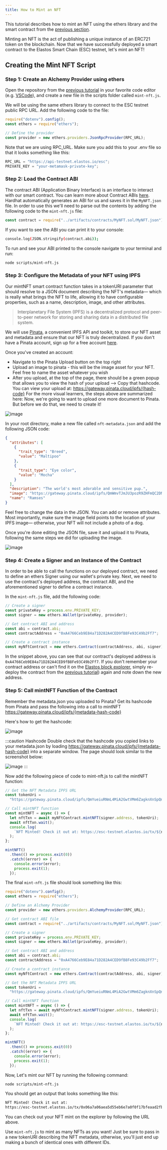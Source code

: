 ```yaml
---
title: How to Mint an NFT
---
```


This tutorial describes how to mint an NFT using the ethers library and the smart contract from the [previous section](../create-nft).

Minting an NFT is the act of publishing a unique instance of an ERC721 token on the blockchain. Now that we have successfully deployed a smart contract to the Elastos Smart Chain (ESC) testnet, let's mint an NFT!

## Creating the Mint NFT Script

### Step 1: Create an Alchemy Provider using ethers

Open the repository from the [previous tutorial](../create-nft) in your favorite code editor (e.g. [VSCode](https://code.visualstudio.com/)), and create a new file in the scripts folder called `mint-nft.js`.

We will be using the same ethers library to connect to the ESC testnet public RPC URL. Add the following code to the file:

```js title="mint-nft.js"
require("dotenv").config();
const ethers = require("ethers");

// Define the provider
const provider = new ethers.providers.JsonRpcProvider(RPC_URL);
```

Note that we are using RPC_URL. Make sure you add this to your .env file so that it looks something like this:

```js title=".env"
RPC_URL = "https://api-testnet.elastos.io/esc";
PRIVATE_KEY = "your-metamask-private-key";
```

### Step 2: Load the Contract ABI

The contract ABI (Application Binary Interface) is an interface to interact with our smart contract. You can learn more about Contract ABIs [here](https://docs.alchemyapi.io/alchemy/guides/eth_getlogs#what-are-ab-is). Hardhat automatically generates an ABI for us and saves it in the `MyNFT.json` file. In order to use this we'll need to parse out the contents by adding the following code to the `mint-nft.js` file:

```js title="mint-nft.js"
const contract = require("../artifacts/contracts/MyNFT.sol/MyNFT.json");
```

If you want to see the ABI you can print it to your console:

```bash
console.log(JSON.stringify(contract.abi));
```

To run and see your ABI printed to the console navigate to your terminal and run:

```bash
node scripts/mint-nft.js
```

### Step 3: Configure the Metadata of your NFT using IPFS

Our mintNFT smart contract function takes in a tokenURI parameter that should resolve to a JSON document describing the NFT's metadata— which is really what brings the NFT to life, allowing it to have configurable properties, such as a name, description, image, and other attributes.

> Interplanetary File System (IPFS) is a decentralized protocol and peer-to-peer network for storing and sharing data in a distributed file system.

We will use [Pinata](https://pinata.cloud/), a convenient IPFS API and toolkit, to store our NFT asset and metadata and ensure that our NFT is truly decentralized. If you don't have a Pinata account, sign up for a free account [here](https://pinata.cloud/signup).

Once you've created an account:

- Navigate to the Pinata Upload button on the top right
- Upload an image to pinata - this will be the image asset for your NFT. Feel free to name the asset whatever you wish
- After you upload, at the top of the page, there should be a green popup that allows you to view the hash of your upload —> Copy that hashcode. You can view your upload at: https://gateway.pinata.cloud/ipfs/{hash-code}
  For the more visual learners, the steps above are summarized here: Now, we're going to want to upload one more document to Pinata. But before we do that, we need to create it!

![image](/docs/assets/tutorials/nfts/pinata-upload-png.gif)

In your root directory, make a new file called `nft-metadata.json` and add the following JSON code:

```json title="nft-metadata.json"
{
  "attributes": [
    {
      "trait_type": "Breed",
      "value": "Maltipoo"
    },
    {
      "trait_type": "Eye color",
      "value": "Mocha"
    }
  ],
  "description": "The world's most adorable and sensitive pup.",
  "image": "https://gateway.pinata.cloud/ipfs/QmWmvTJmJU3pozR9ZHFmQC2DNDwi2XJtf3QGyYiiagFSWb",
  "name": "Ramses"
}
```

Feel free to change the data in the JSON. You can add or remove attributes. Most importantly, make sure the image field points to the location of your IPFS image— otherwise, your NFT will not include a photo of a dog.

Once you're done editing the JSON file, save it and upload it to Pinata, following the same steps we did for uploading the image.

![image](/docs/assets/tutorials/nfts/pinata-upload-json.gif)

### Step 4: Create a Signer and an Instance of the Contract

In order to be able to call the functions on our deployed contract, we need to define an ethers Signer using our wallet's private key. Next, we need to use the contract's deployed address, the contract ABI, and the aforementioned signer to define a contract instance.

In the `mint-nft.js` file, add the following code:

```js title="mint-nft.js"
// Create a signer
const privateKey = process.env.PRIVATE_KEY;
const signer = new ethers.Wallet(privateKey, provider);

// Get contract ABI and address
const abi = contract.abi;
const contractAddress = "0xA4766Ceb9E84a71D282A4CED9fB8Fe93C49b2Ff7";

// Create a contract instance
const myNftContract = new ethers.Contract(contractAddress, abi, signer);
```

In the snippet above, you can see that our contract's deployed address is `0xA4766Ceb9E84a71D282A4CED9fB8Fe93C49b2Ff7`. If you don't remember your contract address or can't find it on the [Elastos block explorer](https://esc-testnet.elastos.io/), simply re-deploy the contract from the [previous tutorial](../create-nft)) again and note down the new address.

### Step 5: Call mintNFT Function of the Contract

Remember the metadata.json you uploaded to Pinata? Get its hashcode from Pinata and pass the following into a call to mintNFT https://gateway.pinata.cloud/ipfs/{metadata-hash-code}

Here's how to get the hashcode:

![image](/docs/assets/tutorials/nfts/pinata-hash-code.gif)

:::caution Hashcode
Double check that the hashcode you copied links to your metadata.json by loading https://gateway.pinata.cloud/ipfs/{metadata-hash-code} into a separate window. The page should look similar to the screenshot below:

![image](/docs/assets/tutorials/nfts/metadata-hash-code.png)
:::

Now add the following piece of code to mint-nft.js to call the mintNFT function:

```js title="mint-nft.js"
// Get the NFT Metadata IPFS URL
const tokenUri =
  "https://gateway.pinata.cloud/ipfs/QmYueiuRNmL4MiA2GwtVMm6ZagknXnSpQnB3z2gWbz36hP";

// Call mintNFT function
const mintNFT = async () => {
  let nftTxn = await myNftContract.mintNFT(signer.address, tokenUri);
  await nftTxn.wait();
  console.log(
    `NFT Minted! Check it out at: https://esc-testnet.elastos.io/tx/${nftTxn.hash}`
  );
};

mintNFT()
  .then(() => process.exit(0))
  .catch((error) => {
    console.error(error);
    process.exit(1);
  });
```

The final `mint-nft.js` file should look something like this:

```js title="mint-nft.js"
require("dotenv").config();
const ethers = require("ethers");

// Define an Alchemy Provider
const provider = new ethers.providers.AlchemyProvider(RPC_URL);

// Get contract ABI file
const contract = require("../artifacts/contracts/MyNFT.sol/MyNFT.json");

// Create a signer
const privateKey = process.env.PRIVATE_KEY;
const signer = new ethers.Wallet(privateKey, provider);

// Get contract ABI and address
const abi = contract.abi;
const contractAddress = "0xA4766Ceb9E84a71D282A4CED9fB8Fe93C49b2Ff7";

// Create a contract instance
const myNftContract = new ethers.Contract(contractAddress, abi, signer);

// Get the NFT Metadata IPFS URL
const tokenUri =
  "https://gateway.pinata.cloud/ipfs/QmYueiuRNmL4MiA2GwtVMm6ZagknXnSpQnB3z2gWbz36hP";

// Call mintNFT function
const mintNFT = async () => {
  let nftTxn = await myNftContract.mintNFT(signer.address, tokenUri);
  await nftTxn.wait();
  console.log(
    `NFT Minted! Check it out at: https://esc-testnet.elastos.io/tx/${nftTxn.hash}`
  );
};

mintNFT()
  .then(() => process.exit(0))
  .catch((error) => {
    console.error(error);
    process.exit(1);
  });
```

Now, Let's mint our NFT by running the following command:

```bash
node scripts/mint-nft.js
```

You should get an output that looks something like this:

```bash
NFT Minted! Check it out at:
https://esc-testnet.elastos.io/tx/0x06a7a06aea5d55eb6e7a0f0f17bfeaad2fb4e310de55f5a884e1b623a3fab239
```

You can check out your NFT mint on the explorer by following the URL above.

Use `mint-nft.js` to mint as many NFTs as you want! Just be sure to pass in a new tokenURI describing the NFT metadata, otherwise, you'll just end up making a bunch of identical ones with different IDs.
